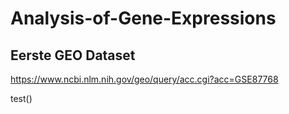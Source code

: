 # Analysis-of-Gene-Expressions 

## Eerste GEO Dataset

https://www.ncbi.nlm.nih.gov/geo/query/acc.cgi?acc=GSE87768

test()
